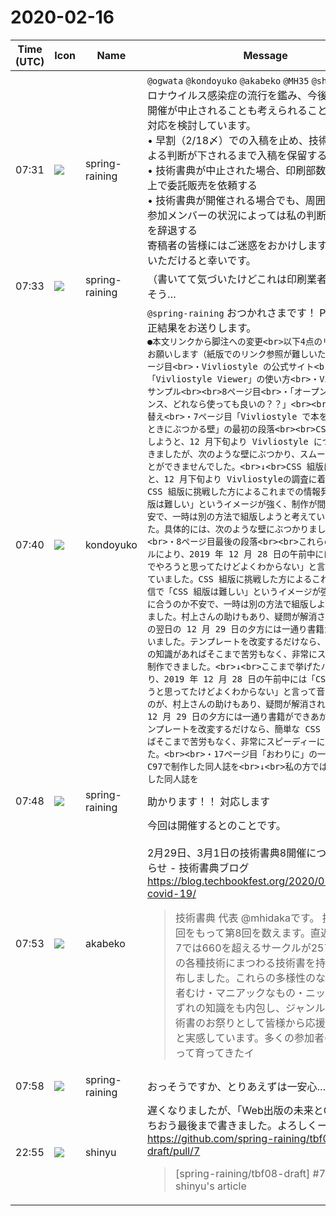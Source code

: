 # 2020-02-16

|Time (UTC)|Icon|Name|Message|
|---|---|---|---|
|07:31|![](https://secure.gravatar.com/avatar/1ac180f0868137292905c311b5fff781.jpg?s=72&d=https%3A%2F%2Fa.slack-edge.com%2Fdf10d%2Fimg%2Favatars%2Fava_0021-72.png)|spring-raining|`@ogwata` `@kondoyuko` `@akabeko` `@MH35` `@shinyu` 新型コロナウイルス感染症の流行を鑑み、今後技術書典の開催が中止されることも考えられることから、次の対応を検討しています。<br>• 早割（2/18〆）での入稿を止め、技術書典運営による判断が下されるまで入稿を保留する<br>• 技術書典が中止された場合、印刷部数を減らした上で委託販売を依頼する<br>• 技術書典が開催される場合でも、周囲やサークル参加メンバーの状況によっては私の判断により出展を辞退する<br>寄稿者の皆様にはご迷惑をおかけしますが、ご理解いただけると幸いです。|
|07:33|![](https://secure.gravatar.com/avatar/1ac180f0868137292905c311b5fff781.jpg?s=72&d=https%3A%2F%2Fa.slack-edge.com%2Fdf10d%2Fimg%2Favatars%2Fava_0021-72.png)|spring-raining|（書いてて気づいたけどこれは印刷業者が一番ヤバそう…|
|07:40|![](https://avatars.slack-edge.com/2019-12-28/877632498801_20a0d5146dc9d0309029_72.png)|kondoyuko|`@spring-raining` おつかれさまです！ PDFを見た校正結果をお送りします。<br>```●本文リンクから脚注への変更<br>以下4点のリンクは脚注でお願いします（紙版でのリンク参照が難しいため）<br>7ページ目<br>・Vivliostyle の公式サイト<br>・「Vivliostyle Viewer」の使い⽅<br>・Vivliostyle サンプル<br><br>8ページ目<br>・「オープンソースライセンス、どれなら使っても良いの？？」<br><br>●本文の差し替え<br>・7ページ目「Vivliostyle で本を作ろうとしたときにぶつかる壁」の最初の段落<br><br>CSS 組版に挑戦しようと、12 ⽉下旬より Vivliostyle について調査してきましたが、次のような壁にぶつかり、スムーズに進めることができませんでした。<br>↓<br>CSS 組版に挑戦しようと、12 ⽉下旬より Vivliostyleの調査に着手しました。CSS 組版に挑戦した⽅によるこれまでの情報発信で「CSS 組版は難しい」というイメージが強く、制作が間に合うのか不安で、⼀時は別の⽅法で組版しようと考えていたほどでした。具体的には、次のような壁にぶつかりました。<br><br><br>・8ページ目最後の段落<br><br>これらのようなハードルにより、2019 年 12 ⽉ 28 ⽇の午前中には「CSS 組版でやろうと思ってたけどよくわからない」と⾔って⾳を上げていました。CSS 組版に挑戦した⽅によるこれまでの情報発信で「CSS 組版は難しい」というイメージが強く、制作が間に合うのか不安で、⼀時は別の⽅法で組版しようと考えていました。村上さんの助けもあり、疑問が解消され、そしてその翌⽇の 12 ⽉ 29 ⽇の⼣⽅には⼀通り書籍ができあがっていました。テンプレートを改変するだけなら、簡単な CSS の知識があればそこまで苦労もなく、⾮常にスピーディーに制作できました。<br>↓<br>ここまで挙げたハードルにより、2019 年 12 ⽉ 28 ⽇の午前中には「CSS 組版でやろうと思ってたけどよくわからない」と⾔って⾳を上げていたのが、村上さんの助けもあり、疑問が解消され、その翌⽇の 12 ⽉ 29 ⽇の⼣⽅には⼀通り書籍ができあがりました。テンプレートを改変するだけなら、簡単な CSS の知識があればそこまで苦労もなく、⾮常にスピーディーに制作できました。<br><br>・17ページ目「おわりに」の一部<br>今後、C97で制作した同人誌を<br>↓<br>私の方では、C97で制作した同人誌を```|
|07:48|![](https://secure.gravatar.com/avatar/1ac180f0868137292905c311b5fff781.jpg?s=72&d=https%3A%2F%2Fa.slack-edge.com%2Fdf10d%2Fimg%2Favatars%2Fava_0021-72.png)|spring-raining|助かります！！ 対応します|
|07:53|![](https://avatars.slack-edge.com/2019-05-15/624511073651_25909952cd7a069ceed2_72.png)|akabeko|今回は開催するとのことです。<br><br>2月29日、3月1日の技術書典8開催についてのお知らせ - 技術書典ブログ<br><https://blog.techbookfest.org/2020/02/16/tbf08-covid-19/><br><blockquote>技術書典 代表 @mhidakaです。 技術書典は今回をもって第8回を数えます。直近の技術書典7では660を超えるサークルが257,000部以上の各種技術にまつわる技術書を持ち寄り、頒布しました。これらの多様性のなかには初学者むけ・マニアックなもの・ニッチなものいずれの知識をも内包し、ジャンルを問わず技術書のお祭りとして皆様から応援されていると実感しています。多くの参加者の支援によって育ってきたイ</blockquote>|
|07:58|![](https://secure.gravatar.com/avatar/1ac180f0868137292905c311b5fff781.jpg?s=72&d=https%3A%2F%2Fa.slack-edge.com%2Fdf10d%2Fimg%2Favatars%2Fava_0021-72.png)|spring-raining|おっそうですか、とりあえずは一安心…|
|22:55|![](https://avatars.slack-edge.com/2018-04-27/354445776386_e258f5ed5ba887b08668_72.jpg)|shinyu|遅くなりましたが、「Web出版の未来とCSS組版」いちおう最後まで書きました。よろしくー<br><https://github.com/spring-raining/tbf08-draft/pull/7><br><blockquote>[spring-raining/tbf08-draft] #7 add shinyu's article</blockquote>|
